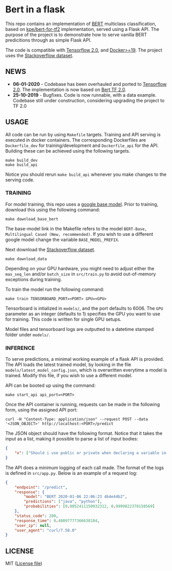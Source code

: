 # Bert in a flask
This repo contains an implementation of [BERT](https://github.com/google-research/bert) multiclass classification, based on [kpe/bert-for-tf2](https://github.com/kpe/bert-for-tf2) implementation, served using a Flask API. The purpose of the project is to demonstrate how to serve vanilla BERT predicitions through as simple Flask API.

The code is compatible with [Tensorflow 2.0](https://www.tensorflow.org/versions/r2.0/api_docs/python/tf), and [Docker>=19](https://docs.docker.com/). The project uses the [Stackoverflow dataset](https://storage.googleapis.com/tensorflow-workshop-examples/stack-overflow-data.csv).
## NEWS
* **06-01-2020** - Codebase has been overhauled and ported to [Tensorflow 2.0](https://www.tensorflow.org/versions/r2.0/api_docs/python/tf). The implementation is now based on [Bert TF 2.0](https://github.com/kpe/bert-for-tf2).  
* **25-10-2019** - Bugfixes. Code is now runnable, with a data example. Codebase still under construction, considering upgrading the project to TF 2.0
## USAGE
All code can be run by using `Makefile` targets. Training and API serving is executed in docker containers. The corresponding Dockerfiles are `Dockerfile_dev` for training/development and `Dockerfile_api` for the API. Building these can be achieved using the following targets.
```Make
make build_dev
make build_api
```
Notice you should rerun `make build_api` whenever you make changes to the serving code.
### TRAINING
For model training, this repo uses a [google base model](https://github.com/google-research/bert). Prior to training, download this using the following command:
```Make
make download_base_bert
``` 
The base-model link in the Makefile refers to the model `BERT-Base, Multilingual Cased (New, recommended)`. If you wish to use a different google model change the variable `BASE_MODEL_PREFIX`. 

Next download the [Stackoverflow dataset](https://storage.googleapis.com/tensorflow-workshop-examples/stack-overflow-data.csv).

```Make
make download_data
```
Depending on your GPU hardware, you might need to adjust either the `max_seq_len` and/or `batch_size` in `src/train.py` to avoid out-of-memory exceptions during training.

To train the model run the following command:
```Make
make train TENSORBOARD_PORT=<PORT> GPU=<GPU>
```
Tensorboard is intialized in `models/`, and the port defaults to 6006. The `GPU` parameter as an integer (defaults to 1) specifies the GPU you want to use for training. This code is written for single GPU setups.

Model files and tensorboard logs are outputted to a datetime stamped folder under `models/`.
### INFERENCE
To serve predictions, a minimal working example of a flask API is provided. 
The API loads the latest trained model, by looking in the file `models/latest_model_config.json`, which is overwritten everytime a model is trained. Modify this file, if you wish to use a different model. 

API can be booted up using the command:
```Make
make start_api api_port=<PORT>
```

Once the API container is running, requests can be made in the following form, using the assigned API port:
```
curl -H "Content-Type: application/json" --request POST --data '<JSON_OBJECT>' http://localhost:<PORT>/predict
```
The JSON object should have the following format. Notice that it takes the input as a list, making it possible to parse a list of input bodies:
```json
{
    "x": ["Should i use public or private when declaring a variable in a class?", "I get an ImportError everytime i try to import a module in my main.py script"]
}
```
The API does a minimum logging of each call made. The format of the logs is defined in `src/app.py`. Below is an example of a request log:
```json
{
    "endpoint": "/predict", 
    "response": {   
        "model": "BERT 2020-01-06 22:06:23 4b4e44b2", 
        "predictions": ["java", "python"], 
        "probabilities": [0.9852411150932312, 0.9999822378158569]
    }, 
    "status_code": 200, 
    "response_time": 0.48097777366638184, 
    "user_ip": null, 
    "user_agent": "curl/7.58.0"
}
```
## LICENSE
MIT ([License file](LICENSE))
